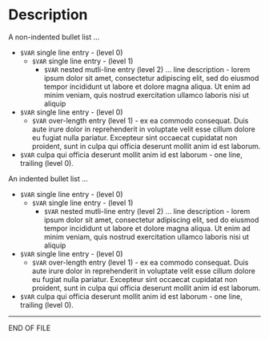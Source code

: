 # Description


A non-indented bullet list ...
- ```$VAR``` single line entry - (level 0)
  - ```$VAR``` single line entry - (level 1)
    - ```$VAR``` nested mutli-line entry (level 2) ... line description - lorem ipsum dolor sit amet, consectetur adipiscing elit, sed do eiusmod tempor incididunt ut labore et dolore magna aliqua. Ut enim ad minim veniam, quis nostrud exercitation ullamco laboris nisi ut aliquip
- ```$VAR``` single line entry - (level 0)
  - ```$VAR``` over-length entry (level 1) - ex ea commodo consequat. Duis aute irure dolor in reprehenderit in voluptate velit esse cillum dolore eu fugiat nulla pariatur. Excepteur sint occaecat cupidatat non proident, sunt in culpa qui officia deserunt mollit anim id est laborum.
- ```$VAR``` culpa qui officia deserunt mollit anim id est laborum - one line, trailing (level 0).

An indented bullet list ...
- ```$VAR``` single line entry - (level 0)
  - ```$VAR``` single line entry - (level 1)
    - ```$VAR``` nested mutli-line entry (level 2) ... line description - lorem ipsum dolor sit amet, consectetur adipiscing elit, sed do eiusmod tempor incididunt ut labore et dolore magna aliqua. Ut enim ad minim veniam, quis nostrud exercitation ullamco laboris nisi ut aliquip
- ```$VAR``` single line entry - (level 0)
  - ```$VAR``` over-length entry (level 1) - ex ea commodo consequat. Duis aute irure dolor in reprehenderit in voluptate velit esse cillum dolore eu fugiat nulla pariatur. Excepteur sint occaecat cupidatat non proident, sunt in culpa qui officia deserunt mollit anim id est laborum.
- ```$VAR``` culpa qui officia deserunt mollit anim id est laborum - one line, trailing (level 0).

---

END OF FILE
